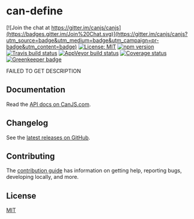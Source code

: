 # can-define

[![Join the chat at https://gitter.im/canjs/canjs](https://badges.gitter.im/Join%20Chat.svg)](https://gitter.im/canjs/canjs?utm_source=badge&utm_medium=badge&utm_campaign=pr-badge&utm_content=badge)
[![License: MIT](https://img.shields.io/badge/license-MIT-blue.svg)](https://github.com/canjs/can-define/blob/master/LICENSE)
[![npm version](https://badge.fury.io/js/can-define.svg)](https://www.npmjs.com/package/can-define)
[![Travis build status](https://travis-ci.org/canjs/can-define.svg?branch=master)](https://travis-ci.org/canjs/can-define)
[![AppVeyor build status](https://ci.appveyor.com/api/projects/status/github/canjs/can-define?branch=master&svg=true)](https://ci.appveyor.com/project/matthewp/can-define)
[![Coverage status](https://coveralls.io/repos/github/canjs/can-define/badge.svg?branch=master)](https://coveralls.io/github/canjs/can-define?branch=master)
[![Greenkeeper badge](https://badges.greenkeeper.io/canjs/can-define.svg)](https://greenkeeper.io/)

FAILED TO GET DESCRIPTION

## Documentation

Read the [API docs on CanJS.com](https://canjs.com/doc/can-define.html).

## Changelog

See the [latest releases on GitHub](https://github.com/canjs/can-define/releases).

## Contributing

The [contribution guide](https://github.com/canjs/can-define/blob/master/CONTRIBUTING.md) has information on getting help, reporting bugs, developing locally, and more.

## License

[MIT](https://github.com/canjs/can-define/blob/master/LICENSE.md)

